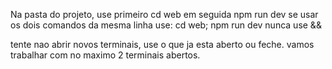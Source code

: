 Na pasta do projeto, use primeiro cd web
em seguida npm run dev
se usar os dois comandos da mesma linha use: cd web; npm run dev
nunca use &&

tente nao abrir novos terminais, use o que ja esta aberto ou feche. vamos trabalhar com no maximo 2 terminais abertos.